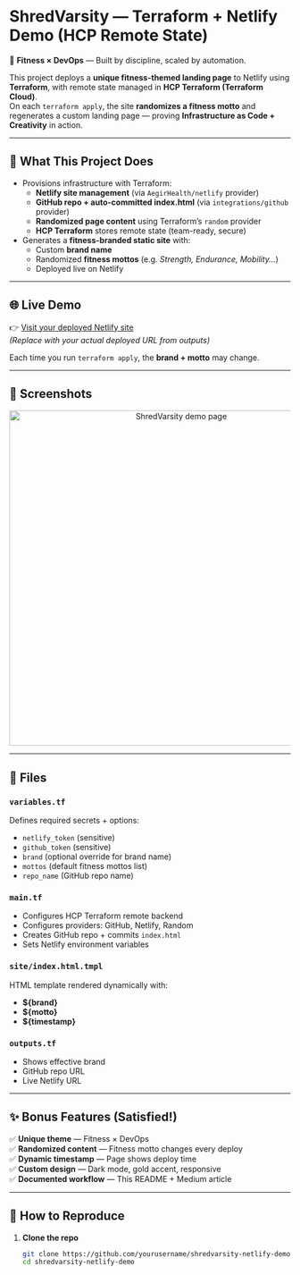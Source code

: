 # ShredVarsity — Terraform + Netlify Demo (HCP Remote State)

🚀 **Fitness × DevOps** — Built by discipline, scaled by automation.  

This project deploys a **unique fitness-themed landing page** to Netlify using **Terraform**, with remote state managed in **HCP Terraform (Terraform Cloud)**.  
On each `terraform apply`, the site **randomizes a fitness motto** and regenerates a custom landing page — proving **Infrastructure as Code + Creativity** in action.

---

## 🔧 What This Project Does
- Provisions infrastructure with Terraform:
  - **Netlify site management** (via `AegirHealth/netlify` provider)
  - **GitHub repo + auto-committed index.html** (via `integrations/github` provider)
  - **Randomized page content** using Terraform’s `random` provider
  - **HCP Terraform** stores remote state (team-ready, secure)
- Generates a **fitness-branded static site** with:
  - Custom **brand name**
  - Randomized **fitness mottos** (e.g. *Strength, Endurance, Mobility…*)
  - Deployed live on Netlify

---

## 🌐 Live Demo
👉 [Visit your deployed Netlify site](https://shredvarsity-demo.netlify.app)  
*(Replace with your actual deployed URL from outputs)*

Each time you run `terraform apply`, the **brand + motto** may change.

---

## 📸 Screenshots
<p align="center">
  <img src="demo-screenshot.png" width="600" alt="ShredVarsity demo page"/>
</p>

---

## 📂 Files

### `variables.tf`
Defines required secrets + options:
- `netlify_token` (sensitive)
- `github_token` (sensitive)
- `brand` (optional override for brand name)
- `mottos` (default fitness mottos list)
- `repo_name` (GitHub repo name)

### `main.tf`
- Configures HCP Terraform remote backend
- Configures providers: GitHub, Netlify, Random
- Creates GitHub repo + commits `index.html`
- Sets Netlify environment variables

### `site/index.html.tmpl`
HTML template rendered dynamically with:
- **${brand}**
- **${motto}**
- **${timestamp}**

### `outputs.tf`
- Shows effective brand
- GitHub repo URL
- Live Netlify URL

---

## ✨ Bonus Features (Satisfied!)
✅ **Unique theme** — Fitness × DevOps  
✅ **Randomized content** — Fitness motto changes every deploy  
✅ **Dynamic timestamp** — Page shows deploy time  
✅ **Custom design** — Dark mode, gold accent, responsive  
✅ **Documented workflow** — This README + Medium article  

---

## 🚀 How to Reproduce

1. **Clone the repo**
   ```bash
   git clone https://github.com/yourusername/shredvarsity-netlify-demo.git
   cd shredvarsity-netlify-demo
